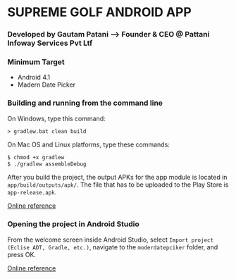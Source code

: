 # SUPREME GOLF ANDROID APP #

### Developed by Gautam Patani --> Founder & CEO @ Pattani Infoway Services Pvt Ltf  ###
### Minimum Target ###
* Android 4.1
* Madern Date Picker

### Building and running from the command line ###
On Windows, type this command:
```
> gradlew.bat clean build
```

On Mac OS and Linux platforms, type these commands:
```bash
$ chmod +x gradlew
$ ./gradlew assembleDebug
```

After you build the project, the output APKs for the app module is located in ```app/build/outputs/apk/```. The file that has to be uploaded to the Play Store is ```app-release.apk```.

[Online reference](http://developer.android.com/tools/building/building-cmdline.html)

### Opening the project in Android Studio ###
From the welcome screen inside Android Studio, select ```Import project (Eclise ADT, Gradle, etc.)```, navigate to the ```moderdatepciker``` folder, and press OK.

[Online reference](http://developer.android.com/tools/building/building-studio.html)
